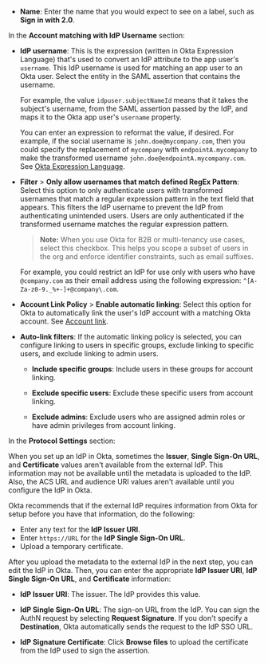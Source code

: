 * **Name**: Enter the name that you would expect to see on a label, such as **Sign in with <StackSnippet snippet="idp" inline /> 2.0**.

In the **Account matching with IdP Username** section:

* **IdP username**: This is the expression (written in Okta Expression Language) that's used to convert an IdP attribute to the app user's `username`. This IdP username is used for matching an app user to an Okta user. Select the entity in the SAML assertion that contains the username.

    For example, the value `idpuser.subjectNameId` means that it takes the subject's username, from the SAML assertion passed by the IdP, and maps it to the Okta app user's `username` property.

    You can enter an expression to reformat the value, if desired. For example, if the social username is `john.doe@mycompany.com`, then you could specify the replacement of `mycompany` with `endpointA.mycompany` to make the transformed username `john.doe@endpointA.mycompany.com`. See [Okta Expression Language](/docs/reference/okta-expression-language/).

* **Filter** > **Only allow usernames that match defined RegEx Pattern**: Select this option to only authenticate users with transformed usernames that match a regular expression pattern in the text field that appears. This filters the IdP username to prevent the IdP from authenticating unintended users. Users are only authenticated if the transformed username matches the regular expression pattern.

    > **Note:** When you use Okta for B2B or multi-tenancy use cases, select this checkbox. This helps you scope a subset of users in the org and enforce identifier constraints, such as email suffixes.

    For example, you could restrict an IdP for use only with users who have `@company.com` as their email address using the following expression: `^[A-Za-z0-9._%+-]+@company\.com`.

* **Account Link Policy** > **Enable automatic linking**: Select this option for Okta to automatically link the user's IdP account with a matching Okta account. See [Account link](#account-link).

* **Auto-link filters**: If the automatic linking policy is selected, you can configure linking to users in specific groups, exclude linking to specific users, and exclude linking to admin users.

    * **Include specific groups**: Include users in these groups for account linking.

    * **Exclude specific users**: Exclude these specific users from account linking.

    * **Exclude admins**: Exclude users who are assigned admin roles or have admin privileges from account linking.

In the **<StackSnippet snippet="idp" inline /> Protocol Settings** section:

When you set up an IdP in Okta, sometimes the **Issuer**, **Single Sign-On URL**, and **Certificate** values aren't available from the external IdP. This information may not be available until the metadata is uploaded to the IdP. Also, the ACS URL and audience URI values aren't available until you configure the IdP in Okta.

Okta recommends that if the external IdP requires information from Okta for setup before you have that information, do the following:

* Enter any text for the **IdP Issuer URI**.
* Enter `https://URL` for the **IdP Single Sign-On URL**.
* Upload a temporary certificate.

After you upload the metadata to the external IdP in the next step, you can edit the IdP in Okta. Then, you can enter the appropriate **IdP Issuer URI**, **IdP Single Sign-On URL**, and **Certificate** information:

* **IdP Issuer URI**: The issuer. The IdP provides this value.

* **IdP Single Sign-On URL**: The sign-on URL from the IdP. You can sign the AuthN request by selecting **Request Signature**. If you don't specify a **Destination**, Okta automatically sends the request to the IdP SSO URL.

* **IdP Signature Certificate**: Click **Browse files** to upload the certificate from the IdP used to sign the assertion.
